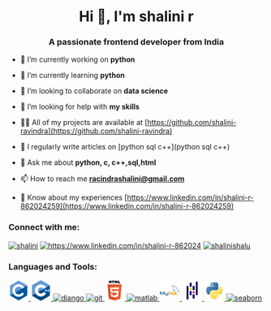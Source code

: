 <h1 align="center">Hi 👋, I'm shalini r</h1>
<h3 align="center">A passionate frontend developer from India</h3>
<img."right"alt="coding"width="400"src="https://encrypted-tbn0.gstatic.com/images?q=tbn:ANd9GcQI4OQ67txelHemKrU21uQrMU2EcK-O1R8N8sjvGZbgbmV6gyKof6i5rSNARZST8n2XBpc&usqp=CAU">

- 🔭 I’m currently working on **python**

- 🌱 I’m currently learning **python**

- 👯 I’m looking to collaborate on **data science**

- 🤝 I’m looking for help with **my skills**

- 👨‍💻 All of my projects are available at [https://github.com/shalini-ravindra](https://github.com/shalini-ravindra)

- 📝 I regularly write articles on [python sql c++](python sql c++)

- 💬 Ask me about **python, c, c++,sql,html**

- 📫 How to reach me **racindrashalini@gmail.com**

- 📄 Know about my experiences [https://www.linkedin.com/in/shalini-r-862024259](https://www.linkedin.com/in/shalini-r-862024259)

<h3 align="left">Connect with me:</h3>
<p align="left">
<a href="https://twitter.com/shalini" target="blank"><img align="center" src="https://raw.githubusercontent.com/rahuldkjain/github-profile-readme-generator/master/src/images/icons/Social/twitter.svg" alt="shalini" height="30" width="40" /></a>
<a href="https://linkedin.com/in/https://www.linkedin.com/in/shalini-r-862024" target="blank"><img align="center" src="https://raw.githubusercontent.com/rahuldkjain/github-profile-readme-generator/master/src/images/icons/Social/linked-in-alt.svg" alt="https://www.linkedin.com/in/shalini-r-862024" height="30" width="40" /></a>
<a href="https://fb.com/shalinishalu" target="blank"><img align="center" src="https://raw.githubusercontent.com/rahuldkjain/github-profile-readme-generator/master/src/images/icons/Social/facebook.svg" alt="shalinishalu" height="30" width="40" /></a>
</p>

<h3 align="left">Languages and Tools:</h3>
<p align="left"> <a href="https://www.cprogramming.com/" target="_blank" rel="noreferrer"> <img src="https://raw.githubusercontent.com/devicons/devicon/master/icons/c/c-original.svg" alt="c" width="40" height="40"/> </a> <a href="https://www.w3schools.com/cpp/" target="_blank" rel="noreferrer"> <img src="https://raw.githubusercontent.com/devicons/devicon/master/icons/cplusplus/cplusplus-original.svg" alt="cplusplus" width="40" height="40"/> </a> <a href="https://www.djangoproject.com/" target="_blank" rel="noreferrer"> <img src="https://cdn.worldvectorlogo.com/logos/django.svg" alt="django" width="40" height="40"/> </a> <a href="https://git-scm.com/" target="_blank" rel="noreferrer"> <img src="https://www.vectorlogo.zone/logos/git-scm/git-scm-icon.svg" alt="git" width="40" height="40"/> </a> <a href="https://www.w3.org/html/" target="_blank" rel="noreferrer"> <img src="https://raw.githubusercontent.com/devicons/devicon/master/icons/html5/html5-original-wordmark.svg" alt="html5" width="40" height="40"/> </a> <a href="https://www.mathworks.com/" target="_blank" rel="noreferrer"> <img src="https://upload.wikimedia.org/wikipedia/commons/2/21/Matlab_Logo.png" alt="matlab" width="40" height="40"/> </a> <a href="https://www.mysql.com/" target="_blank" rel="noreferrer"> <img src="https://raw.githubusercontent.com/devicons/devicon/master/icons/mysql/mysql-original-wordmark.svg" alt="mysql" width="40" height="40"/> </a> <a href="https://pandas.pydata.org/" target="_blank" rel="noreferrer"> <img src="https://raw.githubusercontent.com/devicons/devicon/2ae2a900d2f041da66e950e4d48052658d850630/icons/pandas/pandas-original.svg" alt="pandas" width="40" height="40"/> </a> <a href="https://www.python.org" target="_blank" rel="noreferrer"> <img src="https://raw.githubusercontent.com/devicons/devicon/master/icons/python/python-original.svg" alt="python" width="40" height="40"/> </a> <a href="https://seaborn.pydata.org/" target="_blank" rel="noreferrer"> <img src="https://seaborn.pydata.org/_images/logo-mark-lightbg.svg" alt="seaborn" width="40" height="40"/> </a> </p>

